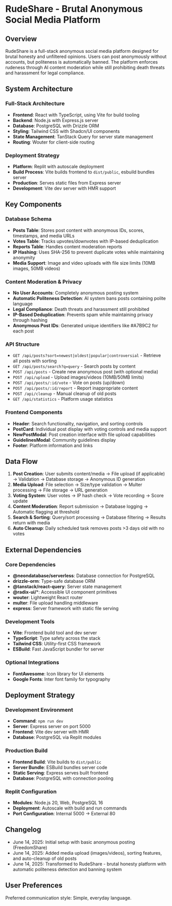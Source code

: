 # RudeShare - Brutal Anonymous Social Media Platform

## Overview

RudeShare is a full-stack anonymous social media platform designed for brutal honesty and unfiltered opinions. Users can post anonymously without accounts, but politeness is automatically banned. The platform enforces rudeness through AI content moderation while still prohibiting death threats and harassment for legal compliance.

## System Architecture

### Full-Stack Architecture
- **Frontend**: React with TypeScript, using Vite for build tooling
- **Backend**: Node.js with Express.js server
- **Database**: PostgreSQL with Drizzle ORM
- **Styling**: Tailwind CSS with Shadcn/UI components
- **State Management**: TanStack Query for server state management
- **Routing**: Wouter for client-side routing

### Deployment Strategy
- **Platform**: Replit with autoscale deployment
- **Build Process**: Vite builds frontend to `dist/public`, esbuild bundles server
- **Production**: Serves static files from Express server
- **Development**: Vite dev server with HMR support

## Key Components

### Database Schema
- **Posts Table**: Stores post content with anonymous IDs, scores, timestamps, and media URLs
- **Votes Table**: Tracks upvotes/downvotes with IP-based deduplication
- **Reports Table**: Handles content moderation reports
- **IP Hashing**: Uses SHA-256 to prevent duplicate votes while maintaining anonymity
- **Media Support**: Image and video uploads with file size limits (10MB images, 50MB videos)

### Content Moderation & Privacy
- **No User Accounts**: Completely anonymous posting system
- **Automatic Politeness Detection**: AI system bans posts containing polite language
- **Legal Compliance**: Death threats and harassment still prohibited
- **IP-Based Deduplication**: Prevents spam while maintaining privacy through hashing
- **Anonymous Post IDs**: Generated unique identifiers like #A7B9C2 for each post

### API Structure
- `GET /api/posts?sort=newest|oldest|popular|controversial` - Retrieve all posts with sorting
- `GET /api/posts/search?q=query` - Search posts by content
- `POST /api/posts` - Create new anonymous post (with optional media)
- `POST /api/upload` - Upload images/videos (10MB/50MB limits)
- `POST /api/posts/:id/vote` - Vote on posts (up/down)
- `POST /api/posts/:id/report` - Report inappropriate content
- `POST /api/cleanup` - Manual cleanup of old posts
- `GET /api/statistics` - Platform usage statistics

### Frontend Components
- **Header**: Search functionality, navigation, and sorting controls
- **PostCard**: Individual post display with voting controls and media support
- **NewPostModal**: Post creation interface with file upload capabilities
- **GuidelinesModal**: Community guidelines display
- **Footer**: Platform information and links

## Data Flow

1. **Post Creation**: User submits content/media → File upload (if applicable) → Validation → Database storage → Anonymous ID generation
2. **Media Upload**: File selection → Size/type validation → Multer processing → File storage → URL generation
3. **Voting System**: User votes → IP hash check → Vote recording → Score update
4. **Content Moderation**: Report submission → Database logging → Automatic flagging at threshold
5. **Search & Sorting**: Query/sort processing → Database filtering → Results return with media
6. **Auto Cleanup**: Daily scheduled task removes posts >3 days old with no votes

## External Dependencies

### Core Dependencies
- **@neondatabase/serverless**: Database connection for PostgreSQL
- **drizzle-orm**: Type-safe database ORM
- **@tanstack/react-query**: Server state management
- **@radix-ui/***: Accessible UI component primitives
- **wouter**: Lightweight React router
- **multer**: File upload handling middleware
- **express**: Server framework with static file serving

### Development Tools
- **Vite**: Frontend build tool and dev server
- **TypeScript**: Type safety across the stack
- **Tailwind CSS**: Utility-first CSS framework
- **ESBuild**: Fast JavaScript bundler for server

### Optional Integrations
- **FontAwesome**: Icon library for UI elements
- **Google Fonts**: Inter font family for typography

## Deployment Strategy

### Development Environment
- **Command**: `npm run dev`
- **Server**: Express server on port 5000
- **Frontend**: Vite dev server with HMR
- **Database**: PostgreSQL via Replit modules

### Production Build
- **Frontend Build**: Vite builds to `dist/public`
- **Server Bundle**: ESBuild bundles server code
- **Static Serving**: Express serves built frontend
- **Database**: PostgreSQL with connection pooling

### Replit Configuration
- **Modules**: Node.js 20, Web, PostgreSQL 16
- **Deployment**: Autoscale with build and run commands
- **Port Configuration**: Internal 5000 → External 80

## Changelog
- June 14, 2025: Initial setup with basic anonymous posting (FreedomShare)
- June 14, 2025: Added media upload (images/videos), sorting features, and auto-cleanup of old posts
- June 14, 2025: Transformed to RudeShare - brutal honesty platform with automatic politeness detection and banning system

## User Preferences

Preferred communication style: Simple, everyday language.